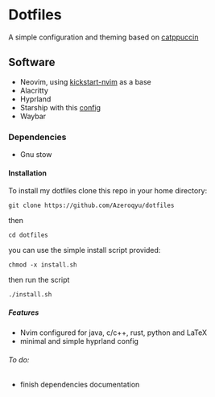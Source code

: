 # Dotfiles
A simple configuration and theming based on [catppuccin](https://github.com/catppuccin/catppuccin) 
## Software 
* Neovim, using  [kickstart-nvim](https://github.com/nvim-lua/kickstart.nvim) as a base
* Alacritty
* Hyprland
* Starship with this [config](https://gist.github.com/8KCoffeeWizard/668f33164c981c5cc39978d6a8e91308)
* Waybar
### Dependencies
* Gnu stow
#### Installation
To install my dotfiles clone this repo in your home directory:

    git clone https://github.com/Azeroqyu/dotfiles
then 

    cd dotfiles
you can use the simple install script provided:

    chmod -x install.sh
 then run the script
 
    ./install.sh



##### Features 
* Nvim configured for java, c/c++, rust, python and LaTeX
* minimal and simple hyprland config 

###### To do:
* finish dependencies documentation
